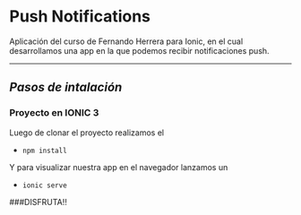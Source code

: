 # Push Notifications 

Aplicación del curso de Fernando Herrera para Ionic, en el cual desarrollamos una app en la que podemos recibir notificaciones 
push.

***
## *Pasos de intalación*

### Proyecto  en IONIC 3
Luego de clonar el proyecto realizamos el 

* `npm install`

Y para visualizar nuestra app en el navegador lanzamos un 
* `ionic serve`


###DISFRUTA!!


